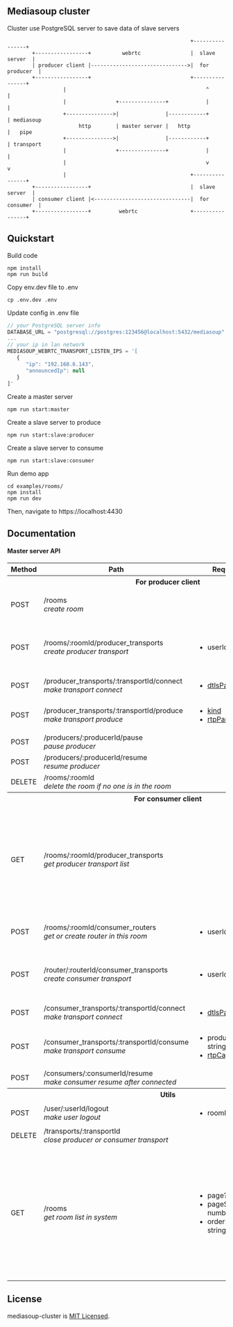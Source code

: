 ## Mediasoup cluster

Cluster use PostgreSQL server to save data of slave servers

```
                                                           +----------------+
        +-----------------+          webrtc                |  slave server  |
        | producer client |------------------------------->|  for producer  |
        +-----------------+                                +----------------+
                  |                                             ^      |
                  |                +---------------+            |      |
                  +--------------->|               |------------+      | mediasoup
                       http        | master server |   http            |   pipe
                  +--------------->|               |------------+      | transport
                  |                +---------------+            |      |
                  |                                             v      v
                  |                                        +----------------+
        +-----------------+                                |  slave server  |
        | consumer client |<-------------------------------|  for consumer  |
        +-----------------+         webrtc                 +----------------+
```

## Quickstart

Build code

```
npm install
npm run build
```

Copy env.dev file to .env

```
cp .env.dev .env
```

Update config in .env file

```js
// your PostgreSQL server info
DATABASE_URL = "postgresql://postgres:123456@localhost:5432/mediasoup"
...
// your ip in lan network
MEDIASOUP_WEBRTC_TRANSPORT_LISTEN_IPS = '[
   {
      "ip": "192.168.6.143",
      "announcedIp": null
   }
]'
```

Create a master server

```
npm run start:master
```

Create a slave server to produce

```
npm run start:slave:producer
```

Create a slave server to consume

```
npm run start:slave:consumer
```

Run demo app

```
cd examples/rooms/
npm install
npm run dev
```

Then, navigate to https://localhost:4430

## Documentation

#### Master server API

<table>
  <tbody>
    <tr>
      <th >Method</th>
      <th >Path</th>
      <th >Request</th>
      <th >Response</th>
    </tr>
    <tr>
      <th colspan="4" align="center">For producer client</th>
    </tr>
    <tr>
      <td>POST</td>
      <td>/rooms<br /><i>create room</i></td>
      <td></td>
      <td>
       <ul>
         <li>id: room id</li>
         <li><a href="https://mediasoup.org/documentation/v3/mediasoup/api/#router-rtpCapabilities">rtpCapabilities</a></li>
       </ul>
      </td>
    </tr>
    <tr>
      <td>POST</td>
      <td>/rooms/:roomId/producer_transports<br /><i>create producer transport</i></td>
      <td>
        <ul>
         <li>userId: string</li>
       </ul>
      </td>
      <td>
       <ul>
         <li>id: transport id</li>
         <li><a href="https://mediasoup.org/documentation/v3/mediasoup/api/#WebRtcTransportDtlsParameters">dtlsParameters</a</li>
         <li><a href="https://mediasoup.org/documentation/v3/mediasoup/api/#WebRtcTransportIceCandidate">iceCandidates</a<</li>
         <li><a href="https://mediasoup.org/documentation/v3/mediasoup/api/#WebRtcTransportIceParameters">iceParameters</a<</li>
       </ul>
      </td>
    </tr>
    <tr>
      <td>POST</td>
      <td>/producer_transports/:transportId/connect<br /><i>make transport connect</i></td>
      <td>
        <ul>
          <li><a href="https://mediasoup.org/documentation/v3/mediasoup/api/#WebRtcTransportDtlsParameters">dtlsParameters</a</li>
        </ul>
      </td>
      <td></td>
    </tr>
    <tr>
      <td>POST</td>
      <td>/producer_transports/:transportId/produce<br /><i>make transport produce</i></td>
      <td>
        <ul>
         <li><a href="https://mediasoup.org/documentation/v3/mediasoup/rtp-parameters-and-capabilities/#MediaKind">kind</a</li>
         <li><a href="https://mediasoup.org/documentation/v3/mediasoup/rtp-parameters-and-capabilities/#RtpParameters">rtpParameters</a</li>
        </ul>
      </td>
      <td>
        <ul>
         <li>id: producer id</li>
        </ul>
      </td>
    </tr>
    <tr>
      <td>POST</td>
      <td>/producers/:producerId/pause<br /><i>pause producer</i></td>
      <td></td>
      <td></td>
    </tr>
    <tr>
      <td>POST</td>
      <td>/producers/:producerId/resume<br /><i>resume producer</i></td>
      <td></td>
      <td></td>
    </tr>
    <tr>
      <td>DELETE</td>
      <td>/rooms/:roomId<br /><i>delete the room if no one is in the room</i></td>
      <td></td>
      <td></td>
    </tr>
    <tr>
      <th colspan="4" align="center">For consumer client</th>
    </tr>
    <tr>
      <td>GET</td>
      <td>/rooms/:roomId/producer_transports<br /><i>get producer transport list</i></td>
      <td>
      </td>
      <td>
      <ul>
        <li>items: array of objects</li>
        <ul>
          <li>id: transport id</li>
          <li>userId: user id</li>
          <li>producers: { id: string; kind: string }[]</li>
        </ul>
      </td>
    </tr>
    <tr>
      <td>POST</td>
      <td>/rooms/:roomId/consumer_routers<br /><i>get or create router in this room</i></td>
      <td>
        <ul>
         <li>userId: string</li>
        </ul>
      </td>
      <td>
        <ul>
         <li>id: router id</li>
         <li><a href="https://mediasoup.org/documentation/v3/mediasoup/api/#router-rtpCapabilities">rtpCapabilities</a></li>
       </ul>
      </td>
    </tr>
    <tr>
      <td>POST</td>
      <td>/router/:routerId/consumer_transports<br /><i>create consumer transport</i></td>
      <td>
        <ul>
         <li>userId: string</li>
       </ul>
      </td>
      <td>
       <ul>
         <li>id: transport id</li>
         <li><a href="https://mediasoup.org/documentation/v3/mediasoup/api/#WebRtcTransportDtlsParameters">dtlsParameters</a</li>
         <li><a href="https://mediasoup.org/documentation/v3/mediasoup/api/#WebRtcTransportIceCandidate">iceCandidates</a<</li>
         <li><a href="https://mediasoup.org/documentation/v3/mediasoup/api/#WebRtcTransportIceParameters">iceParameters</a<</li>
       </ul>
      </td>
    </tr>
    <tr>
      <td>POST</td>
      <td>/consumer_transports/:transportId/connect<br /><i>make transport connect</i></td>
      <td>
        <ul>
          <li><a href="https://mediasoup.org/documentation/v3/mediasoup/api/#WebRtcTransportDtlsParameters">dtlsParameters</a</li>
        </ul>
      </td>
      <td></td>
    </tr>
    <tr>
      <td>POST</td>
      <td>/consumer_transports/:transportId/consume<br /><i>make transport consume</i></td>
      <td>
        <ul>
         <li>producerId: string</li>
         <li><a href="https://mediasoup.org/documentation/v3/mediasoup/api/#router-rtpCapabilities">rtpCapabilities</a></li>
        </ul>
      </td>
      <td>
        <ul>
         <li>id: consumer id</li>
        </ul>
      </td>
    </tr>
    <tr>
      <td>POST</td>
      <td>/consumers/:consumerId/resume<br /><i>make consumer resume after connected</i></td>
      <td></td>
      <td></td>
    </tr>
    <tr>
      <th colspan="4" align="center">Utils</th>
    </tr>
    <tr>
      <td>POST</td>
      <td>/user/:userId/logout<br /><i>make user logout</i></td>
      <td>
        <ul>
         <li>roomId?: string</li>
        </ul>
      </td>
      <td></td>
    </tr>
    <tr>
      <td>DELETE</td>
      <td>/transports/:transportId<br /><i>close producer or consumer transport</i></td>
      <td></td>
      <td></td>
    </tr>
    <tr>
      <td>GET</td>
      <td>/rooms<br /><i>get room list in system</i></td>
      <td>
        <ul>
         <li>page?: number</li>
         <li>pageSize?: number</li>
         <li>orderBy?: string</li>
        </ul>
      </td>
      <td>
        <ul>
          <li>items: room objects</li>
          <ul>
            <li>id: string</li>
            <li>createDate: Date</li>
          </ul>
          <li>pagination</li>
          <ul>
            <li>page: number</li>
            <li>pageSize: number</li>
            <li>total: number</li>
          </ul>
        </ul>
      </td>
    </tr>
  </tbody>
</table>

## License

mediasoup-cluster is [MIT Licensed](https://github.com/woody146/mediasoup-cluster/blob/master/LICENSE).
